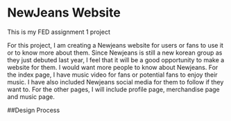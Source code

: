 # NewJeans Website
This is my FED assignment 1 project

For this project, I am creating a Newjeans website for users or fans to use it or to know more about them. Since Newjeans is still a new korean group as they just debuted last year, I feel that it will be a good opportunity to make a website for them. I would want more people to know about Newjeans. For the index page, I have music video for fans or potential fans to enjoy their music. I have also included Newjeans social media for them to follow if they want to. For the other pages, I will include profile page, merchandise page and music page.

##Design Process

